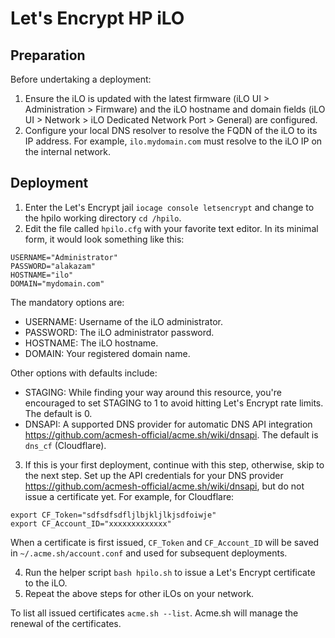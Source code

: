 # Let's Encrypt HP iLO 
## Preparation
Before undertaking a deployment:
1. Ensure the iLO is updated with the latest firmware (iLO UI > Administration > Firmware) and the iLO hostname and domain fields (iLO UI > Network > iLO Dedicated Network Port > General) are configured.
2. Configure your local DNS resolver to resolve the FQDN of the iLO to its IP address. For example, `ilo.mydomain.com` must resolve to the iLO IP on the internal network.

## Deployment
1. Enter the Let's Encrypt jail `iocage console letsencrypt` and change to the hpilo working directory `cd /hpilo`.
2. Edit the file called `hpilo.cfg` with your favorite text editor. In its minimal form, it would look something like this:
```
USERNAME="Administrator"
PASSWORD="alakazam"
HOSTNAME="ilo"
DOMAIN="mydomain.com"
```
The mandatory options are:
- USERNAME: Username of the iLO administrator.
- PASSWORD: The iLO administrator password.
- HOSTNAME: The iLO hostname.
- DOMAIN:   Your registered domain name.

Other options with defaults include:
- STAGING:  While finding your way around this resource, you're encouraged to set STAGING to 1 to avoid hitting Let's Encrypt rate limits. The default is 0.
- DNSAPI:   A supported DNS provider for automatic DNS API integration https://github.com/acmesh-official/acme.sh/wiki/dnsapi. The default is `dns_cf` (Cloudflare).
3. If this is your first deployment, continue with this step, otherwise, skip to the next step. Set up the API credentials for your DNS provider https://github.com/acmesh-official/acme.sh/wiki/dnsapi, but do not issue a certificate yet. For example, for Cloudflare:
```
export CF_Token="sdfsdfsdfljlbjkljlkjsdfoiwje"
export CF_Account_ID="xxxxxxxxxxxxx"
```
When a certificate is first issued, `CF_Token` and `CF_Account_ID` will be saved in `~/.acme.sh/account.conf` and used for subsequent deployments.

4. Run the helper script `bash hpilo.sh` to issue a Let's Encrypt certificate to the iLO. 
5. Repeat the above steps for other iLOs on your network.

To list all issued certificates `acme.sh --list`. Acme.sh will manage the renewal of the certificates.
